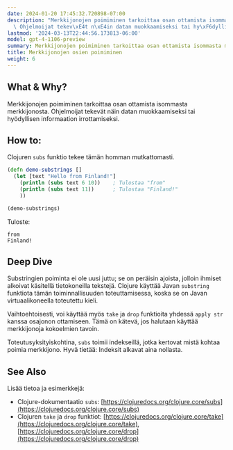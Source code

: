 ```yaml
---
date: 2024-01-20 17:45:32.720898-07:00
description: "Merkkijonojen poimiminen tarkoittaa osan ottamista isommasta merkkijonosta.\
  \ Ohjelmoijat tekev\xE4t n\xE4in datan muokkaamiseksi tai hy\xF6dyllisen informaation\u2026"
lastmod: '2024-03-13T22:44:56.173813-06:00'
model: gpt-4-1106-preview
summary: Merkkijonojen poimiminen tarkoittaa osan ottamista isommasta merkkijonosta.
title: Merkkijonojen osien poimiminen
weight: 6
---
```


## What & Why?
Merkkijonojen poimiminen tarkoittaa osan ottamista isommasta merkkijonosta. Ohjelmoijat tekevät näin datan muokkaamiseksi tai hyödyllisen informaation irrottamiseksi.

## How to:
Clojuren `subs` funktio tekee tämän homman mutkattomasti.

```Clojure
(defn demo-substrings []
  (let [text "Hello from Finland!"]
    (println (subs text 6 10))    ; Tulostaa "from"
    (println (subs text 11))      ; Tulostaa "Finland!"
    ))

(demo-substrings)
```

Tuloste:

```
from
Finland!
```

## Deep Dive
Substringien poiminta ei ole uusi juttu; se on peräisin ajoista, jolloin ihmiset alkoivat käsitellä tietokoneilla tekstejä. Clojure käyttää Javan `substring` funktiota tämän toiminnallisuuden toteuttamisessa, koska se on Javan virtuaalikoneella toteutettu kieli.

Vaihtoehtoisesti, voi käyttää myös `take` ja `drop` funktioita yhdessä `apply str` kanssa osajonon ottamiseen. Tämä on kätevä, jos halutaan käyttää merkkijonoja kokoelmien tavoin.

Toteutusyksityiskohtina, `subs` toimii indekseillä, jotka kertovat mistä kohtaa poimia merkkijono. Hyvä tietää: Indeksit alkavat aina nollasta.

## See Also
Lisää tietoa ja esimerkkejä:
- Clojure-dokumentaatio `subs`: [https://clojuredocs.org/clojure.core/subs](https://clojuredocs.org/clojure.core/subs)
- Clojuren `take` ja `drop` funktiot: [https://clojuredocs.org/clojure.core/take](https://clojuredocs.org/clojure.core/take), [https://clojuredocs.org/clojure.core/drop](https://clojuredocs.org/clojure.core/drop)
